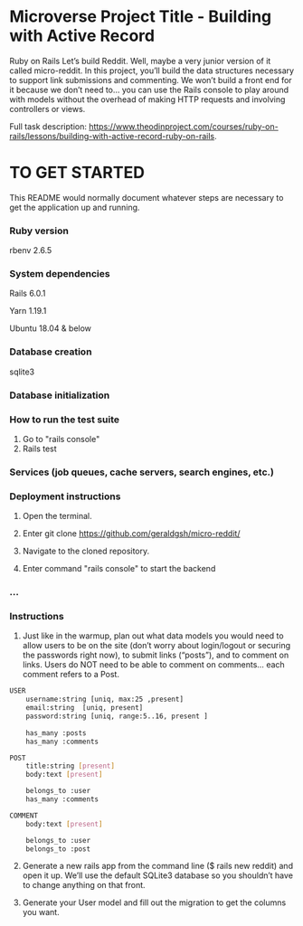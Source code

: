 # Microverse Project Title - Building with Active Record
Ruby on Rails
Let’s build Reddit. Well, maybe a very junior version of it called micro-reddit. In this project, you’ll build the data structures necessary to support link submissions and commenting. We won’t build a front end for it because we don’t need to… you can use the Rails console to play around with models without the overhead of making HTTP requests and involving controllers or views.

Full task description: https://www.theodinproject.com/courses/ruby-on-rails/lessons/building-with-active-record-ruby-on-rails.

# TO GET STARTED

This README would normally document whatever steps are necessary to get the
application up and running.

###  Ruby version

rbenv 2.6.5


###  System dependencies

Rails 6.0.1

Yarn 1.19.1

Ubuntu 18.04 & below

###  Database creation
sqlite3

###  Database initialization

###  How to run the test suite
1. Go to "rails console"
2. Rails test

###  Services (job queues, cache servers, search engines, etc.)

###  Deployment instructions

1. Open the terminal.

2. Enter git clone https://github.com/geraldgsh/micro-reddit/

3. Navigate to the cloned repository.

4. Enter command "rails console" to start the backend 


### ...

### Instructions

1. Just like in the warmup, plan out what data models you would need to allow users to be on the site (don’t worry about login/logout or securing the passwords right now), to submit links (“posts”), and to comment on links. Users do NOT need to be able to comment on comments… each comment refers to a Post.

```sh
USER
    username:string [uniq, max:25 ,present]
    email:string  [uniq, present]
    password:string [uniq, range:5..16, present ] 
    
    has_many :posts
    has_many :comments

POST
    title:string [present]
    body:text [present]

    belongs_to :user
    has_many :comments

COMMENT 
    body:text [present]

    belongs_to :user
    belongs_to :post 
```
2.  Generate a new rails app from the command line ($ rails new reddit) and open it up. We’ll use the default SQLite3 database so you shouldn’t have to change anything on that front.

3. Generate your User model and fill out the migration to get the columns you want.